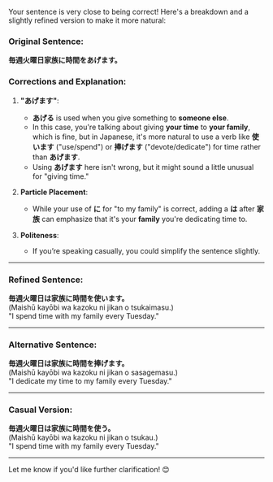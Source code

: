 Your sentence is very close to being correct! Here's a breakdown and a slightly refined version to make it more natural:

### Original Sentence:  
**毎週火曜日家族に時間をあげます。**

### Corrections and Explanation:

1. **"あげます"**:  
   - **あげる** is used when you give something to **someone else**.  
   - In this case, you're talking about giving **your time** to **your family**, which is fine, but in Japanese, it's more natural to use a verb like **使います** ("use/spend") or **捧げます** ("devote/dedicate") for time rather than **あげます**.  
   - Using **あげます** here isn't wrong, but it might sound a little unusual for "giving time."

2. **Particle Placement**:  
   - While your use of **に** for "to my family" is correct, adding a **は** after **家族** can emphasize that it's your **family** you're dedicating time to.

3. **Politeness**:  
   - If you’re speaking casually, you could simplify the sentence slightly.

---

### Refined Sentence:
**毎週火曜日は家族に時間を使います。**  
(Maishū kayōbi wa kazoku ni jikan o tsukaimasu.)  
"I spend time with my family every Tuesday."

---

### Alternative Sentence:  
**毎週火曜日は家族に時間を捧げます。**  
(Maishū kayōbi wa kazoku ni jikan o sasagemasu.)  
"I dedicate my time to my family every Tuesday."

---

### Casual Version:  
**毎週火曜日は家族に時間を使う。**  
(Maishū kayōbi wa kazoku ni jikan o tsukau.)  
"I spend time with my family every Tuesday."

---

Let me know if you'd like further clarification! 😊
